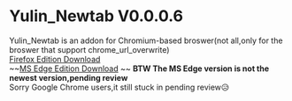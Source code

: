 # Yulin_Newtab V0.0.0.6
Yulin_Newtab is an addon for Chromium-based broswer(not all,only for the broswer that support chrome_url_overwrite)  
[Firefox Edition Download](https://addons.mozilla.org/zh-TW/firefox/addon/%E6%9E%97%E5%A5%95%E4%BD%91%E5%96%9C%E6%AD%A1%E6%9F%90%E5%80%8B%E4%BA%BA%E4%B9%8B%E6%96%B0%E5%88%86%E9%A0%81/)  
~~[MS Edge Edition Download](https://microsoftedge.microsoft.com/addons/detail/%E6%9E%97%E5%A5%95%E4%BD%91%E5%96%9C%E6%AD%A1%E6%9D%8E%E9%87%87%E5%A9%95%E4%B9%8B%E6%96%B0%E5%88%86%E9%A0%81/bmmbjcpmnlapompldfijogaokepcnkoc)  ~~
**BTW The MS Edge version is not the newest version,pending review**  
Sorry Google Chrome users,it still stuck in pending review😥  
